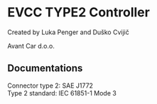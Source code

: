 # EVCC TYPE2 Controller

Created by Luka Penger and Duško Cvijič

Avant Car d.o.o.

## Documentations

Connector type 2: SAE J1772</br>
Type 2 standard: IEC 61851-1 Mode 3
